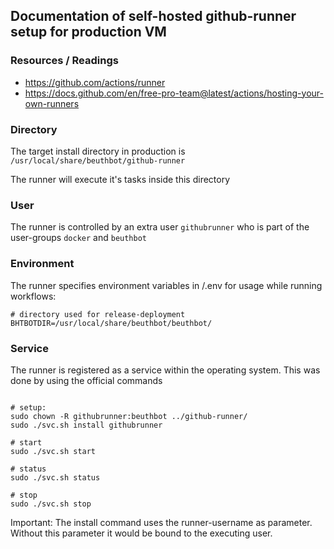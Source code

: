 ## Documentation of self-hosted github-runner setup for production VM

### Resources / Readings
* https://github.com/actions/runner
* https://docs.github.com/en/free-pro-team@latest/actions/hosting-your-own-runners

### Directory
The target install directory in production is `/usr/local/share/beuthbot/github-runner`

The runner will execute it's tasks inside this directory

### User
The runner is controlled by an extra user `githubrunner` who is part of the user-groups `docker` and `beuthbot`

### Environment
The runner specifies environment variables in <RUNNERDIR>/.env for usage while running workflows:
```dotenv
# directory used for release-deployment
BHTBOTDIR=/usr/local/share/beuthbot/beuthbot/
```

### Service
The runner is registered as a service within the operating system. This was done by using the official commands
```shell script

# setup:
sudo chown -R githubrunner:beuthbot ../github-runner/
sudo ./svc.sh install githubrunner

# start
sudo ./svc.sh start

# status
sudo ./svc.sh status

# stop
sudo ./svc.sh stop
```
Important: The install command uses the runner-username as parameter. Without this parameter it would be bound to the executing user.
